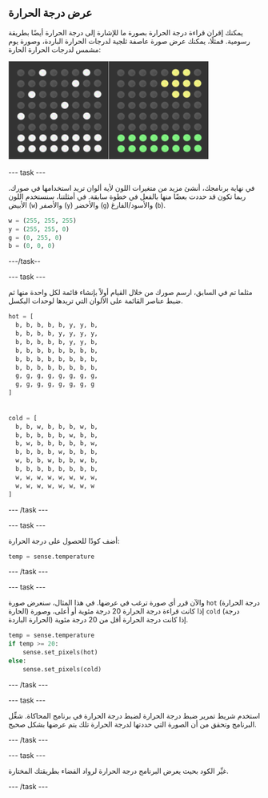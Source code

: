 ## عرض درجة الحرارة

يمكنك إقران قراءة درجة الحرارة بصورة ما للإشارة إلى درجة الحرارة أيضًا بطريقة رسومية. فمثلًا، يمكنك عرض صورة عاصفة ثلجية لدرجات الحرارة الباردة، وصورة يوم مشمس لدرجات الحرارة الحارة:

![درجات الحرارة الحارة ودرجات الحرارة الباردة](images/hot-and-cold.png)

--- task ---

في نهاية برنامجك، أنشئ مزيد من متغيرات اللون لأية ألوان تريد استخدامها في صورك. ربما تكون قد حددت بعضًا منها بالفعل في خطوة سابقة. في أمثلتنا، سنستخدم اللون الأبيض (`w`) والأصفر (`y`) والأخضر (`g`) والأسود/الفارغ (`b`).

```python
w = (255, 255, 255)
y = (255, 255, 0)
g = (0, 255, 0)
b = (0, 0, 0)
```

---/task--

--- task ---

مثلما تم في السابق، ارسم صورك من خلال القيام أولاً بإنشاء قائمة لكل واحدة منها ثم ضبط عناصر القائمة على الألوان التي تريدها لوحدات البكسل.

```python
hot = [
  b, b, b, b, b, y, y, b,
  b, b, b, b, y, y, y, y,
  b, b, b, b, b, y, y, b,
  b, b, b, b, b, b, b, b,
  b, b, b, b, b, b, b, b,
  b, b, b, b, b, b, b, b,
  g, g, g, g, g, g, g, g,
  g, g, g, g, g, g, g, g
]


cold = [
  b, b, w, b, b, b, w, b,
  b, b, b, b, b, w, b, b,
  b, w, b, b, b, b, b, w,
  b, b, b, b, w, b, b, b,
  w, b, b, w, b, b, w, b,
  b, b, b, b, b, b, b, b,
  w, w, w, w, w, w, w, w,
  w, w, w, w, w, w, w, w
]
```

--- /task ---

--- task ---

أضف كودًا للحصول على درجة الحرارة:

```python
temp = sense.temperature
```

--- /task ---

--- task ---

والآن قرر أي صورة ترغب في عرضها. في هذا المثال، سنعرض صورة `hot` (درجة الحرارة الحارة) إذا كانت قراءة درجة الحرارة 20 درجة مئوية أو أعلى، وصورة `cold` (درجة الحرارة الباردة) إذا كانت درجة الحرارة أقل من 20 درجة مئوية.

```python
temp = sense.temperature
if temp >= 20:
    sense.set_pixels(hot)
else:
    sense.set_pixels(cold)
```

--- /task ---

--- task ---

استخدم شريط تمرير ضبط درجة الحرارة لضبط درجة الحرارة في برنامج المحاكاة. شغِّل البرنامج وتحقق من أن الصورة التي حددتها لدرجة الحرارة تلك يتم عرضها بشكل صحيح.

--- /task ---

--- task ---

غيِّر الكود بحيث يعرض البرنامج درجة الحرارة لرواد الفضاء بطريقتك المختارة.

--- /task ---
